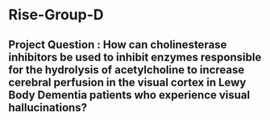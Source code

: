 # Rise-Group-D

## Project Question : How can cholinesterase inhibitors be used to inhibit enzymes responsible for the hydrolysis of acetylcholine to increase cerebral perfusion in the visual cortex in Lewy Body Dementia patients who experience visual hallucinations? 
